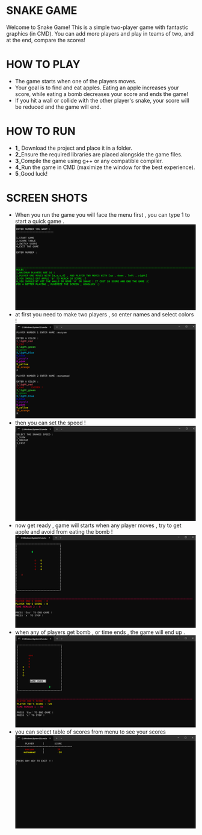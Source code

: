 # SNAKE GAME 

Welcome to Snake Game!
This is a simple two-player game with fantastic graphics (in CMD). You can add more players and play in teams of two, and at the end, compare the scores!

# HOW TO PLAY 

- The game starts when one of the players moves.
- Your goal is to find and eat apples. Eating an apple increases your score, while eating a bomb decreases your score and ends the game!
- If you hit a wall or collide with the other player's snake, your score will be reduced and the game will end.

# HOW TO RUN

- **1**_ Download the project and place it in a folder.
- **2**_Ensure the required libraries are placed alongside the game files.
- **3**_Compile the game using g++ or any compatible compiler.
- **4**_Run the game in CMD (maximize the window for the best experience).
- **5**_Good luck!

# SCREEN SHOTS

- When you run the game you will face the menu first , you can type 1 to start a quick game .
![Screenshot 1](./screenshots/menu.png)
- at first you need to make two players , so enter names and select colors !
![Screenshot 2](./screenshots/makingPlayers.png)
- then you can set the speed !
![Screenshot 3](./screenshots/choosingSpeed.png)
- now get ready , game will starts when any player moves , try to get apple and avoid from eating the bomb !
![Screenshot 4](./screenshots/startinGame.png)
- when any of players get bomb , or time ends , the game will end up .
![Screenshot 5](./screenshots/gameOver.png)
- you can select table of scores from menu to see your scores
![Screenshot 6](./screenshots/table.png)

